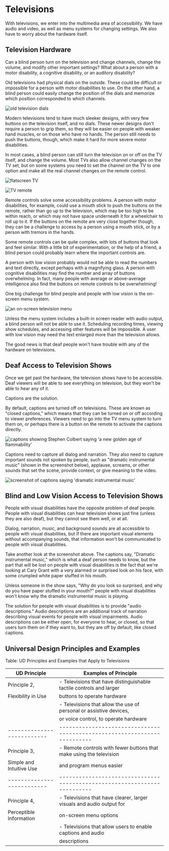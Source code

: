 # Televisions

With televisions, we enter into the multimedia area of accessibility. We have audio and video, as well as menu systems for changing settings. We also have to worry about the hardware itself.

## Television Hardware

Can a blind person turn on the television and change channels, change the volume, and modify other important settings? What about a person with a motor disability, a cognitive disability, or an auditory disability?

Old televisions had physical dials on the outside. These could be difficult or impossible for a person with motor disabilities to use. On the other hand, a blind person could easily change the position of the dials and memorize which position corresponded to which channels.

![old television dials](television_dials.jpg)

Modern televisions tend to have much sleeker designs, with very few buttons on the television itself, and no dials. These newer designs don't require a person to grip them, so they will be easier on people with weaker hand muscles, or on those who have no hands. The person still needs to push the buttons, though, which make it hard for more severe motor disabilities.

In most cases, a blind person can still turn the television on or off on the TV itself, and change the volume. Most TVs also allow channel changes on the TV set, but on some systems you need to set the channel on the TV to one option and make all the real channel changes on the remote control.

![flatscreen TV](tv-500.jpg)

![TV remote](tv-remote-400.jpg)

Remote controls solve some accessibility problems. A person with motor disabilities, for example, could use a mouth stick to push the buttons on the remote, rather than go up to the television, which may be too high to be within reach, or which may not have space underneath it for a wheelchair to roll up to it. If the buttons on the remote are very close together though, they can be a challenge to access by a person using a mouth stick, or by a person with tremors in the hands.

Some remote controls can be quite complex, with lots of buttons that look and feel similar. With a little bit of experimentation, or the help of a friend, a blind person could probably learn where the important controls are. 

A person with low vision probably would not be able to read the numbers and text directly, except perhaps with a magnifying glass. A person with cognitive disabilities may find the number and array of buttons overwhelming. In fact, many people with average or above-average intelligence also find the buttons on remote controls to be overwhelming!

One big challenge for blind people and people with low vision is the on-screen menu system.

![an on-screen television menu](television-settings.jpg)

Unless the menu system includes a built-in screen reader with audio output, a blind person will not be able to use it. Scheduling recording times, viewing show schedules, and accessing other features will be impossible. A user with low vision may need the text enlarged more than the television allows.

The good news is that deaf people won't have trouble with any of the hardware on televisions.

## Deaf Access to Television Shows

Once we get past the hardware, the television shows have to be accessible. Deaf viewers will be able to see everything on television, but they won't be able to hear any of it.

Captions are the solution.

By default, captions are turned off on televisions. These are known as "closed captions," which means that they can be turned on or off according to viewer preferences. Viewers need to go into the TV menu system to turn them on, or perhaps there is a button on the remote to activate the captions directly.

![captions showing Stephen Colbert saying 'a new golden age of flammability'](captions-colbert.jpg)

Captions need to capture all dialog and narration. They also need to capture important sounds not spoken by people, such as "dramatic instrumental music" (shown in the screenshot below), applause, screams, or other sounds that set the scene, provide context, or give meaning to the video.

![screenshot of captions saying 'dramatic instrumental music'](captions.jpg)

## Blind and Low Vision Access to Television Shows

People with visual disabilities have the opposite problem of deaf people. People with visual disabilities can hear television shows just fine (unless they are also deaf), but they cannot see them well, or at all.

Dialog, narration, music, and background sounds are all accessible to people with visual disabilities, but if there are important visual elements without accompanying sounds, that information won't be communicated to people with visual disabilities.

Take another look at the screenshot above. The captions say, "Dramatic instrumental music," which is what a deaf person needs to know, but the part that will be lost on people with visual disabilities is the fact that we're looking at Cary Grant with a very alarmed or surprised look on his face, with some crumpled white paper stuffed in his mouth.

Unless someone in the show says, "Why do you look so surprised, and why do you have paper stuffed in your mouth?" people with visual disabilities won't know why the dramatic instrumental music is playing.

The solution for people with visual disabilities is to provide "audio descriptions." Audio descriptions are an additional track of narration describing visual events for people with visual impairments. Audio descriptions can be either open, for everyone to hear, or closed, so that users turn them on if they want to, but they are off by default, like closed captions.

## Universal Design Principles and Examples

Table: UD Principles and Examples that Apply to Televisions

UD Principle              | Examples of Principle
--------------------------|------------------------------------------------------------------------
Principle 2,              | - Televisions that have distinguishable tactile controls and larger 
Flexibility in Use	      |   buttons to operate hardware
                          | - Televisions that allow the use of personal or assistive devices,
                          |   or voice control, to operate hardware
--------------------------|------------------------------------------------------------------------
Principle 3,              | - Remote controls with fewer buttons that make using the television
Simple and Intuitive Use  |	  and program menus easier
--------------------------|------------------------------------------------------------------------
Principle 4,              | - Televisions that have clearer, larger visuals and audio output for
Perceptible Information   |   on-screen menu options	
                          | - Televisions that allow users to enable captions and audio 
                          |   descriptions

